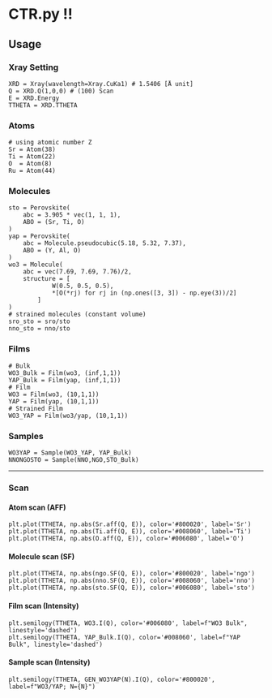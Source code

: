 # CTR.py !!

## Usage

### Xray Setting
```
XRD = Xray(wavelength=Xray.CuKa1) # 1.5406 [Å unit]
Q = XRD.Q(1,0,0) # (100) Scan
E = XRD.Energy
TTHETA = XRD.TTHETA
```

### Atoms
```
# using atomic number Z
Sr = Atom(38)
Ti = Atom(22)
O  = Atom(8)
Ru = Atom(44)
```

### Molecules
```
sto = Perovskite(
    abc = 3.905 * vec(1, 1, 1),
    ABO = (Sr, Ti, O)
)
yap = Perovskite(
    abc = Molecule.pseudocubic(5.18, 5.32, 7.37),
    ABO = (Y, Al, O)
)
wo3 = Molecule(
    abc = vec(7.69, 7.69, 7.76)/2,
    structure = [
            W(0.5, 0.5, 0.5),
            *[O(*rj) for rj in (np.ones([3, 3]) - np.eye(3))/2]
        ]
)
# strained molecules (constant volume)
sro_sto = sro/sto 
nno_sto = nno/sto
```

### Films
```
# Bulk
WO3_Bulk = Film(wo3, (inf,1,1))
YAP_Bulk = Film(yap, (inf,1,1))
# Film
WO3 = Film(wo3, (10,1,1))
YAP = Film(yap, (10,1,1))
# Strained Film
WO3_YAP = Film(wo3/yap, (10,1,1))
```

### Samples
```
WO3YAP = Sample(WO3_YAP, YAP_Bulk)
NNONGOSTO = Sample(NNO,NGO,STO_Bulk)
```

---

### Scan

#### Atom scan (AFF)
```
plt.plot(TTHETA, np.abs(Sr.aff(Q, E)), color='#800020', label='Sr')
plt.plot(TTHETA, np.abs(Ti.aff(Q, E)), color='#008060', label='Ti')
plt.plot(TTHETA, np.abs(O.aff(Q, E)), color='#006080', label='O')
```

#### Molecule scan (SF)
```
plt.plot(TTHETA, np.abs(ngo.SF(Q, E)), color='#800020', label='ngo')
plt.plot(TTHETA, np.abs(nno.SF(Q, E)), color='#008060', label='nno')
plt.plot(TTHETA, np.abs(sto.SF(Q, E)), color='#006080', label='sto')
```

#### Film scan (Intensity)
```
plt.semilogy(TTHETA, WO3.I(Q), color='#006080', label=f"WO3 Bulk", linestyle='dashed')
plt.semilogy(TTHETA, YAP_Bulk.I(Q), color='#008060', label=f"YAP Bulk", linestyle='dashed')
```

#### Sample scan (Intensity)
```
plt.semilogy(TTHETA, GEN_WO3YAP(N).I(Q), color='#800020', label=f"WO3/YAP; N={N}")
```

